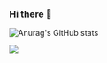 ### Hi there 👋



![Anurag's GitHub stats](https://github-readme-stats.vercel.app/api?username=anuraghazra&show_icons=true)
















<a href="https://developer.android.com" target="_blank"><img src="https://img.shields.io/badge/Android-3DDC84?style=flat-square&logo=Android&logoColor=white"/></a>


